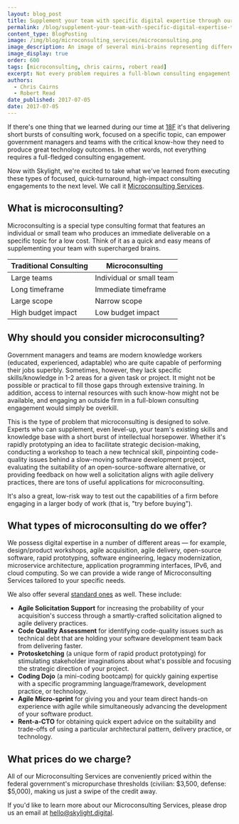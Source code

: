 ```yaml
---
layout: blog_post
title: Supplement your team with specific digital expertise through our Microconsulting Services
permalink: /blog/supplement-your-team-with-specific-digital-expertise-through-our-microconsulting-services/
content_type: BlogPosting
image: /img/blog/microconsulting_services/microconsulting.png
image_description: An image of several mini-brains representing different types of microconsulting services.
image_display: true
order: 600
tags: [microconsulting, chris cairns, robert read]
excerpt: Not every problem requires a full-blown consulting engagement. Often times, a short burst of work on a specific topic is all that's needed to help propel government managers and teams forward.
authors:
  - Chris Cairns
  - Robert Read
date_published: 2017-07-05
date: 2017-07-05
---
```

If there's one thing that we learned during our time at [18F](/work/18f-consulting/) it's that delivering short bursts of consulting work, focused on a specific topic, can empower government managers and teams with the critical know-how they need to produce great technology outcomes. In other words, not everything requires a full-fledged consulting engagement.

Now with Skylight, we're excited to take what we've learned from executing these types of focused, quick-turnaround, high-impact consulting engagements to the next level. We call it [Microconsulting Services](/services/microconsulting/).

## What is microconsulting?

Microconsulting is a special type consulting format that features an individual or small team who produces an immediate deliverable on a specific topic for a low cost. Think of it as a quick and easy means of supplementing your team with supercharged brains.

| Traditional Consulting | Microconsulting          |
|------------------------|--------------------------|
| Large teams            | Individual or small team |
| Long timeframe         | Immediate timeframe      |
| Large scope            | Narrow scope             |
| High budget impact     | Low budget impact        |

## Why should you consider microconsulting?

Government managers and teams are modern knowledge workers (educated, experienced, adaptable) who are quite capable of performing their jobs superbly. Sometimes, however, they lack specific skills/knowledge in 1-2 areas for a given task or project. It might not be possible or practical to fill those gaps through extensive training. In addition, access to internal resources with such know-how might not be available, and engaging an outside firm in a full-blown consulting engagement would simply be overkill.

This is the type of problem that microconsulting is designed to solve. Experts who can supplement, even level-up, your team's existing skills and knowledge base with a short burst of intellectual horsepower. Whether it's rapidly prototyping an idea to facilitate strategic decision-making, conducting a workshop to teach a new technical skill, pinpointing code-quality issues behind a slow-moving software development project, evaluating the suitability of an open-source-software alternative, or providing feedback on how well a solicitation aligns with agile delivery practices, there are tons of useful applications for microconsulting.

It's also a great, low-risk way to test out the capabilities of a firm before engaging in a larger body of work (that is, "try before buying").

## What types of microconsulting do we offer?

We possess digital expertise in a number of different areas &mdash; for example, design/product workshops, agile acquisition, agile delivery, open-source software, rapid prototyping, software engineering, legacy modernization, microservice architecture, application programming interfaces, IPv6, and cloud computing. So we can provide a wide range of Microconsulting Services tailored to your specific needs.

We also offer several [standard ones](/services/microconsulting/) as well. These include:

- **Agile Solicitation Support** for increasing the probability of your acquisition's success through a smartly-crafted solicitation aligned to agile delivery practices.
- **Code Quality Assessment** for identifying code-quality issues such as technical debt that are holding your software development team back from delivering faster.
- **Protosketching** (a unique form of rapid product prototyping) for stimulating stakeholder imaginations about what's possible and focusing the strategic direction of your project.
- **Coding Dojo** (a mini-coding bootcamp) for quickly gaining expertise with a specific programming language/framework, development practice, or technology.
- **Agile Micro-sprint** for giving you and your team direct hands-on experience with agile while simultaneously advancing the development of your software product.
- **Rent-a-CTO** for obtaining quick expert advice on the suitability and trade-offs of using a particular architectural pattern, delivery practice, or technology.

## What prices do we charge?

All of our Microconsulting Services are conveniently priced within the federal government's micropurchase thresholds (civilian: $3,500, defense: $5,000), making us just a swipe of the credit away.

If you'd like to learn more about our Microconsulting Services, please drop us an email at <a href="mailto:hello@skylight.digital">hello@skylight.digital</a>.
